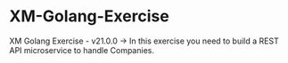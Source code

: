 # XM-Golang-Exercise
XM Golang Exercise - v21.0.0 -> In this exercise you need to build a REST API microservice to handle Companies.
